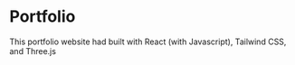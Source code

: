 # Portfolio
 This portfolio website had built with React (with Javascript), Tailwind CSS, and Three.js
